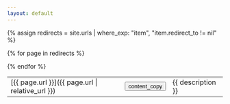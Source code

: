```yaml
---
layout: default
---
```


{% assign redirects = site.urls | where_exp: "item", "item.redirect_to != nil" %}

<table>

  {% for page in redirects %}
  <tr class="row1">
    <td class="col1">
      [{{ page.url }}]({{ page.url | relative_url }})
    </td>
    <td class="col2">
      <button onclick="CopyToClipboard([{{ page.url }}]);"><span>content_copy</span></button>
    </td>
    <td class="col3">
      {{ description }}
    </td>
  </tr>

{% endfor %}
</table>

<script>function CopyToClipboard(parameter) {navigator.clipboard.writeText(parameter);}</script>

